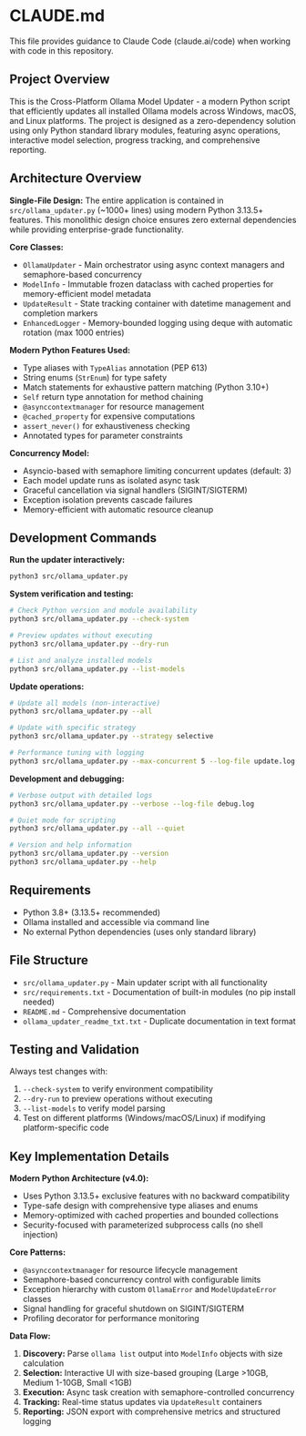 # CLAUDE.md

This file provides guidance to Claude Code (claude.ai/code) when working with code in this repository.

## Project Overview

This is the Cross-Platform Ollama Model Updater - a modern Python script that efficiently updates all installed Ollama models across Windows, macOS, and Linux platforms. The project is designed as a zero-dependency solution using only Python standard library modules, featuring async operations, interactive model selection, progress tracking, and comprehensive reporting.

## Architecture Overview

**Single-File Design:**
The entire application is contained in `src/ollama_updater.py` (~1000+ lines) using modern Python 3.13.5+ features. This monolithic design choice ensures zero external dependencies while providing enterprise-grade functionality.

**Core Classes:**
- `OllamaUpdater` - Main orchestrator using async context managers and semaphore-based concurrency
- `ModelInfo` - Immutable frozen dataclass with cached properties for memory-efficient model metadata
- `UpdateResult` - State tracking container with datetime management and completion markers
- `EnhancedLogger` - Memory-bounded logging using deque with automatic rotation (max 1000 entries)

**Modern Python Features Used:**
- Type aliases with `TypeAlias` annotation (PEP 613)
- String enums (`StrEnum`) for type safety
- Match statements for exhaustive pattern matching (Python 3.10+)
- `Self` return type annotation for method chaining
- `@asynccontextmanager` for resource management
- `@cached_property` for expensive computations
- `assert_never()` for exhaustiveness checking
- Annotated types for parameter constraints

**Concurrency Model:**
- Asyncio-based with semaphore limiting concurrent updates (default: 3)
- Each model update runs as isolated async task
- Graceful cancellation via signal handlers (SIGINT/SIGTERM)
- Exception isolation prevents cascade failures
- Memory-efficient with automatic resource cleanup

## Development Commands

**Run the updater interactively:**
```bash
python3 src/ollama_updater.py
```

**System verification and testing:**
```bash
# Check Python version and module availability
python3 src/ollama_updater.py --check-system

# Preview updates without executing
python3 src/ollama_updater.py --dry-run

# List and analyze installed models
python3 src/ollama_updater.py --list-models
```

**Update operations:**
```bash
# Update all models (non-interactive)
python3 src/ollama_updater.py --all

# Update with specific strategy
python3 src/ollama_updater.py --strategy selective

# Performance tuning with logging
python3 src/ollama_updater.py --max-concurrent 5 --log-file update.log --verbose
```

**Development and debugging:**
```bash
# Verbose output with detailed logs
python3 src/ollama_updater.py --verbose --log-file debug.log

# Quiet mode for scripting
python3 src/ollama_updater.py --all --quiet

# Version and help information
python3 src/ollama_updater.py --version
python3 src/ollama_updater.py --help
```

## Requirements

- Python 3.8+ (3.13.5+ recommended)
- Ollama installed and accessible via command line
- No external Python dependencies (uses only standard library)

## File Structure

- `src/ollama_updater.py` - Main updater script with all functionality
- `src/requirements.txt` - Documentation of built-in modules (no pip install needed)
- `README.md` - Comprehensive documentation
- `ollama_updater_readme_txt.txt` - Duplicate documentation in text format

## Testing and Validation

Always test changes with:
1. `--check-system` to verify environment compatibility
2. `--dry-run` to preview operations without executing
3. `--list-models` to verify model parsing
4. Test on different platforms (Windows/macOS/Linux) if modifying platform-specific code

## Key Implementation Details

**Modern Python Architecture (v4.0):**
- Uses Python 3.13.5+ exclusive features with no backward compatibility
- Type-safe design with comprehensive type aliases and enums
- Memory-optimized with cached properties and bounded collections
- Security-focused with parameterized subprocess calls (no shell injection)

**Core Patterns:**
- `@asynccontextmanager` for resource lifecycle management
- Semaphore-based concurrency control with configurable limits
- Exception hierarchy with custom `OllamaError` and `ModelUpdateError` classes
- Signal handling for graceful shutdown on SIGINT/SIGTERM
- Profiling decorator for performance monitoring

**Data Flow:**
1. **Discovery:** Parse `ollama list` output into `ModelInfo` objects with size calculation
2. **Selection:** Interactive UI with size-based grouping (Large >10GB, Medium 1-10GB, Small <1GB)
3. **Execution:** Async task creation with semaphore-controlled concurrency
4. **Tracking:** Real-time status updates via `UpdateResult` containers
5. **Reporting:** JSON export with comprehensive metrics and structured logging
